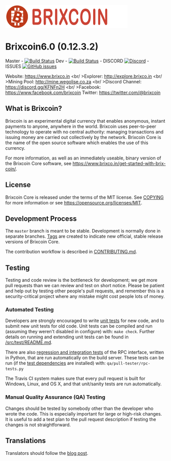 [![Brixcoin](brixcoin_logo_horizontal.png)](https://www.brixco.in)


Brixcoin6.0 (0.12.3.2)
======================

Master - [![Build Status](https://travis-ci.org/awsafrica/brixcoin6.0.svg?branch=master)](https://travis-ci.org/awsafrica/brixcoin6.0) Dev - [![Build Status](https://travis-ci.org/awsafrica/brixcoin6.0.svg?branch=Dev)](https://travis-ci.org/awsafrica/brixcoin6.0) - DISCORD [![Discord](https://img.shields.io/discord/446594952969846785.svg)](https://discord.gg/KFNFn2H) - ISSUES [![GitHub issues](https://img.shields.io/github/issues/awsafrica/brixcoin6.0.svg)](https://github.com/awsafrica/brixcoin6.0/issues)

Website: https://www.brixco.in
<br/ >Explorer: http://explore.brixco.in
<br/ >Mining Pool: http://mine.wegolise.co.za
<br/ >Discord Channel: https://discord.gg/KFNFn2H
<br/ >Facebook: https://www.facebook.com/brixcoin
Twitter: https://twitter.com/@brixcoin

What is Brixcoin?
----------------

Brixcoin is an experimental digital currency that enables anonymous, instant
payments to anyone, anywhere in the world. Brixcoin uses peer-to-peer technology
to operate with no central authority: managing transactions and issuing money
are carried out collectively by the network. Brixcoin Core is the name of the open
source software which enables the use of this currency.

For more information, as well as an immediately useable, binary version of
the Brixcoin Core software, see https://www.brixco.in/get-started-with-brix-coin/.


License
-------

Brixcoin Core is released under the terms of the MIT license. See [COPYING](COPYING) for more
information or see https://opensource.org/licenses/MIT.

Development Process
-------------------

The `master` branch is meant to be stable. Development is normally done in separate branches.
[Tags](https://github.com/awsafrica/brixcoin5.0/tags) are created to indicate new official,
stable release versions of Brixcoin Core.

The contribution workflow is described in [CONTRIBUTING.md](CONTRIBUTING.md).

Testing
-------

Testing and code review is the bottleneck for development; we get more pull
requests than we can review and test on short notice. Please be patient and help out by testing
other people's pull requests, and remember this is a security-critical project where any mistake might cost people
lots of money.

### Automated Testing

Developers are strongly encouraged to write [unit tests](src/test/README.md) for new code, and to
submit new unit tests for old code. Unit tests can be compiled and run
(assuming they weren't disabled in configure) with: `make check`. Further details on running
and extending unit tests can be found in [/src/test/README.md](/src/test/README.md).

There are also [regression and integration tests](/qa) of the RPC interface, written
in Python, that are run automatically on the build server.
These tests can be run (if the [test dependencies](/qa) are installed) with: `qa/pull-tester/rpc-tests.py`

The Travis CI system makes sure that every pull request is built for Windows, Linux, and OS X, and that unit/sanity tests are run automatically.

### Manual Quality Assurance (QA) Testing

Changes should be tested by somebody other than the developer who wrote the
code. This is especially important for large or high-risk changes. It is useful
to add a test plan to the pull request description if testing the changes is
not straightforward.

Translations
------------

Translators should follow the [blog post](https://www.brixco.in/brixcoin-worldwide-collaboration-translations/).
